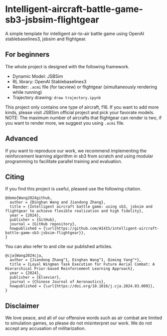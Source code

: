 # Intelligent-aircraft-battle-game-sb3-jsbsim-flightgear
A simple template for intelligent air-to-air battle game using OpenAI stablebaselines3, jsbsim and flightgear. 

## For beginners
The whole project is designed with the following framework.
- Dynamic Model: JSBSim
- RL library: OpenAI Stablebaselines3
- Render: `.acmi` file (for tacview) or flightgear (simultaneously rendering while running)
- Trajectory drawing: `draw trajectory.ipynb`

This project only contains one type of aircraft, f16. If you want to add more kinds, please visit JSBSim official project and pick your favorate models.
NOTE: The maximum number of aircrafts that flightgear can render is two, if you want to render more, we suggest you using `.acmi` file.

## Advanced
If you want to reproduce our work, we recommend implementing the reinforcement learning algorithm in sb3 from scratch and using modular programming to facilitate parallel training and evaluation.

## Citing
If you find this project is useful, pleased use the following citation.
```
@demo{Wang2024github,
  author = {Dinghan Wang and Jiandong Zhang},
  title = {Intelligent aircraft battle game: using sb3, jsbsim and flightgear to achieve flexible realization and high fidelity},
  year = {2024},
  publisher = {GitHub},
  journal = {GitHub repository},
  howpublished = {\url{https://github.com/AI4IS/intelligent-aircraft-battle-game-sb3-jsbsim-flightgear}},
}
```
You can also refer to and cite our published articles.
```
@cja{Wang2024cja,
  author = {Jiandong Zhang^1, Dinghan Wang^1, Qiming Yang^*},
  title = {Loyal Wingman Task Execution for Future Aerial Combat: A Hierarchical Prior-based Reinforcement Learning Approach},
  year = {2024},
  publisher = {Elsevier},
  journal = {Chinese Journal of Aeronautics},
  howpublished = {\url{https://doi.org/10.1016/j.cja.2024.03.009}},
}
```

## Disclaimer
We love peace, and all of our offensive words such as air combat are limited to simulation games, so please do not misinterpret our work. We do not accept any accusation of militarization.
